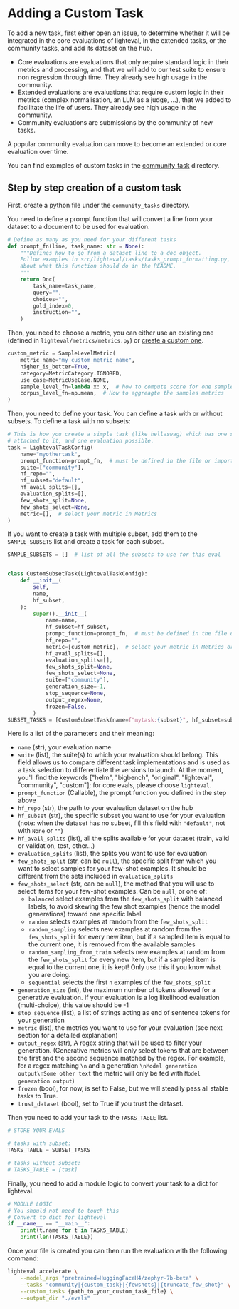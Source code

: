 # Adding a Custom Task

To add a new task, first either open an issue, to determine whether it will be
integrated in the core evaluations of lighteval, in the extended tasks, or the
community tasks, and add its dataset on the hub.

- Core evaluations are evaluations that only require standard logic in their
  metrics and processing, and that we will add to our test suite to ensure non
  regression through time. They already see high usage in the community.
- Extended evaluations are evaluations that require custom logic in their
  metrics (complex normalisation, an LLM as a judge, ...), that we added to
  facilitate the life of users. They already see high usage in the community.
- Community evaluations are submissions by the community of new tasks.

A popular community evaluation can move to become an extended or core evaluation over time.

<Tip>
You can find examples of custom tasks in the <a
href="https://github.com/huggingface/lighteval/tree/main/community_tasks">community_task</a>
directory.
</Tip>

## Step by step creation of a custom task

First, create a python file under the `community_tasks` directory.

You need to define a prompt function that will convert a line from your
dataset to a document to be used for evaluation.

```python
# Define as many as you need for your different tasks
def prompt_fn(line, task_name: str = None):
    """Defines how to go from a dataset line to a doc object.
    Follow examples in src/lighteval/tasks/tasks_prompt_formatting.py, or get more info
    about what this function should do in the README.
    """
    return Doc(
        task_name=task_name,
        query="",
        choices="",
        gold_index=0,
        instruction="",
    )
```

Then, you need to choose a metric, you can either use an existing one (defined
in `lighteval/metrics/metrics.py`) or [create a custom one](./adding_new_metric).

```python
custom_metric = SampleLevelMetric(
    metric_name="my_custom_metric_name",
    higher_is_better=True,
    category=MetricCategory.IGNORED,
    use_case=MetricUseCase.NONE,
    sample_level_fn=lambda x: x,  # how to compute score for one sample
    corpus_level_fn=np.mean,  # How to aggreagte the samples metrics
)
```

Then, you need to define your task. You can define a task with or without subsets.
To define a task with no subsets:

```python
# This is how you create a simple task (like hellaswag) which has one single subset
# attached to it, and one evaluation possible.
task = LightevalTaskConfig(
    name="myothertask",
    prompt_function=prompt_fn,  # must be defined in the file or imported from src/lighteval/tasks/tasks_prompt_formatting.py
    suite=["community"],
    hf_repo="",
    hf_subset="default",
    hf_avail_splits=[],
    evaluation_splits=[],
    few_shots_split=None,
    few_shots_select=None,
    metric=[],  # select your metric in Metrics
)
```

If you want to create a task with multiple subset, add them to the
`SAMPLE_SUBSETS` list and create a task for each subset.

```python
SAMPLE_SUBSETS = []  # list of all the subsets to use for this eval


class CustomSubsetTask(LightevalTaskConfig):
    def __init__(
        self,
        name,
        hf_subset,
    ):
        super().__init__(
            name=name,
            hf_subset=hf_subset,
            prompt_function=prompt_fn,  # must be defined in the file or imported from src/lighteval/tasks/tasks_prompt_formatting.py
            hf_repo="",
            metric=[custom_metric],  # select your metric in Metrics or use your custom_metric
            hf_avail_splits=[],
            evaluation_splits=[],
            few_shots_split=None,
            few_shots_select=None,
            suite=["community"],
            generation_size=-1,
            stop_sequence=None,
            output_regex=None,
            frozen=False,
        )
SUBSET_TASKS = [CustomSubsetTask(name=f"mytask:{subset}", hf_subset=subset) for subset in SAMPLE_SUBSETS]
```

Here is a list of the parameters and their meaning:

- `name` (str), your evaluation name
- `suite` (list), the suite(s) to which your evaluation should belong. This
  field allows us to compare different task implementations and is used as a
  task selection to differentiate the versions to launch. At the moment, you'll
  find the keywords ["helm", "bigbench", "original", "lighteval", "community",
  "custom"]; for core evals, please choose `lighteval`.
- `prompt_function` (Callable), the prompt function you defined in the step
  above
- `hf_repo` (str), the path to your evaluation dataset on the hub
- `hf_subset` (str), the specific subset you want to use for your evaluation
  (note: when the dataset has no subset, fill this field with `"default"`, not
  with `None` or `""`)
- `hf_avail_splits` (list), all the splits available for your dataset (train,
  valid or validation, test, other...)
- `evaluation_splits` (list), the splits you want to use for evaluation
- `few_shots_split` (str, can be `null`), the specific split from which you
  want to select samples for your few-shot examples. It should be different
  from the sets included in `evaluation_splits`
- `few_shots_select` (str, can be `null`), the method that you will use to
  select items for your few-shot examples. Can be `null`, or one of:
    - `balanced` select examples from the `few_shots_split` with balanced
      labels, to avoid skewing the few shot examples (hence the model
      generations) toward one specific label
    - `random` selects examples at random from the `few_shots_split`
    - `random_sampling` selects new examples at random from the
      `few_shots_split` for every new item, but if a sampled item is equal to
      the current one, it is removed from the available samples
    - `random_sampling_from_train` selects new examples at random from the
      `few_shots_split` for every new item, but if a sampled item is equal to
      the current one, it is kept! Only use this if you know what you are
      doing.
    - `sequential` selects the first `n` examples of the `few_shots_split`
- `generation_size` (int), the maximum number of tokens allowed for a
  generative evaluation. If your evaluation is a log likelihood evaluation
  (multi-choice), this value should be -1
- `stop_sequence` (list), a list of strings acting as end of sentence tokens
  for your generation
- `metric` (list), the metrics you want to use for your evaluation (see next
  section for a detailed explanation)
- `output_regex` (str), A regex string that will be used to filter your
  generation. (Generative metrics will only select tokens that are between the
  first and the second sequence matched by the regex. For example, for a regex
  matching `\n` and a generation `\nModel generation output\nSome other text`
  the metric will only be fed with `Model generation output`)
- `frozen` (bool), for now, is set to False, but we will steadily pass all
  stable tasks to True.
- `trust_dataset` (bool), set to True if you trust the dataset.


Then you need to add your task to the `TASKS_TABLE` list.

```python
# STORE YOUR EVALS

# tasks with subset:
TASKS_TABLE = SUBSET_TASKS

# tasks without subset:
# TASKS_TABLE = [task]
```

Finally, you need to add a module logic to convert your task to a dict for lighteval.

```python
# MODULE LOGIC
# You should not need to touch this
# Convert to dict for lighteval
if __name__ == "__main__":
    print(t.name for t in TASKS_TABLE)
    print(len(TASKS_TABLE))
```

Once your file is created you can then run the evaluation with the following command:

```bash
lighteval accelerate \
    --model_args "pretrained=HuggingFaceH4/zephyr-7b-beta" \
    --tasks "community|{custom_task}|{fewshots}|{truncate_few_shot}" \
    --custom_tasks {path_to_your_custom_task_file} \
    --output_dir "./evals"
```
